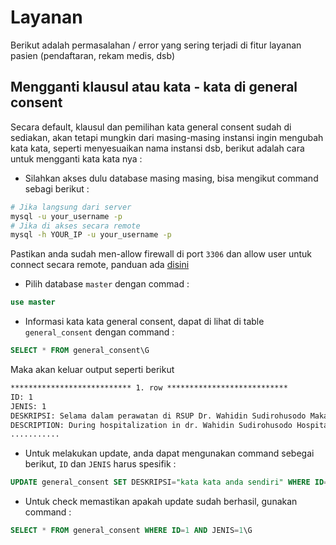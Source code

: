 # Layanan

Berikut adalah permasalahan / error yang sering terjadi di fitur layanan pasien (pendaftaran, rekam medis, dsb)


## Mengganti klausul atau kata - kata di general consent

Secara default, klausul dan pemilihan kata general consent sudah di sediakan, akan tetapi mungkin dari masing-masing instansi ingin mengubah kata kata, seperti menyesuaikan nama instansi dsb, berikut adalah cara untuk mengganti kata kata nya : 

- Silahkan akses dulu database masing masing, bisa mengikut command sebagi berikut : 

```sh
# Jika langsung dari server
mysql -u your_username -p
# Jika di akses secara remote
mysql -h YOUR_IP -u your_username -p
```

Pastikan anda sudah men-allow firewall di port `3306` dan allow user untuk connect secara remote, panduan ada [disini](https://www.digitalocean.com/community/tutorials/how-to-allow-remote-access-to-mysql)

- Pilih database `master` dengan commad  : 

```sql
use master
```

- Informasi kata kata general consent, dapat di lihat di table `general_consent` dengan command :

```sql
SELECT * FROM general_consent\G
```

Maka akan keluar output seperti berikut

```txt
*************************** 1. row ***************************
ID: 1
JENIS: 1
DESKRIPSI: Selama dalam perawatan di RSUP Dr. Wahidin Sudirohusodo Makassar, pasien/keluarga bersedia menerima informasi terkait dengan pemeriksaan yang akan dilakukan dan tindakan medis, keperawatan serta pemeriksaan penunjang lainnya.
DESCRIPTION: During hospitalization in dr. Wahidin Sudirohusodo Hospital, patient consent to performed medical examination and treatment, nursing care, and other required examination
...........
```

- Untuk melakukan update, anda dapat mengunakan command sebegai berikut, `ID` dan `JENIS` harus spesifik :

```sql
UPDATE general_consent SET DESKRIPSI="kata kata anda sendiri" WHERE ID=1 AND JENIS=1;
```

- Untuk check memastikan apakah update sudah berhasil, gunakan command : 

```sql
SELECT * FROM general_consent WHERE ID=1 AND JENIS=1\G
```